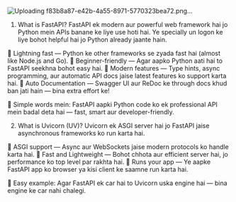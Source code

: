 
![Uploading f83b8a87-e42b-4a55-8971-5770323bea72.png…]()


1. What is FastAPI?
FastAPI ek modern aur powerful web framework hai jo Python mein APIs banane ke liye use hoti hai.
Ye specially un logon ke liye bohot helpful hai jo Python already jaante hain.

🔹 Lightning fast — Python ke other frameworks se zyada fast hai (almost like Node.js and Go).
🔹 Beginner-friendly — Agar aapko Python aati hai to FastAPI seekhna bohot easy hai.
🔹 Modern features — Type hints, async programming, aur automatic API docs jaise latest features ko support karta hai.
🔹 Auto Documentation — Swagger UI aur ReDoc ke through docs khud ban jati hain — bina extra effort ke!

🧠 Simple words mein:
FastAPI aapki Python code ko ek professional API mein badal deta hai — fast, smart aur developer-friendly.

2. What is Uvicorn (UV)?
Uvicorn ek ASGI server hai jo FastAPI jaise asynchronous frameworks ko run karta hai.

🔹 ASGI support — Async aur WebSockets jaise modern protocols ko handle karta hai.
🔹 Fast and Lightweight — Bohot chhota aur efficient server hai, jo performance ko top level par rakhta hai.
🔹 Runs your app — Ye aapke FastAPI app ko browser ya kisi client ke saamne run karta hai.

🚗 Easy example:
Agar FastAPI ek car hai to Uvicorn uska engine hai — bina engine ke car nahi chalegi.


